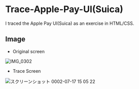 # Trace-Apple-Pay-UI(Suica)

I traced the Apple Pay UI(Suica) as an exercise in HTML/CSS.

## Image
- Original screen

![IMG_0302](https://user-images.githubusercontent.com/49276817/87753874-8c900e00-c83e-11ea-8065-140bf0265d17.JPG)



- Trace Screen

![スクリーンショット 0002-07-17 15 05 22](https://user-images.githubusercontent.com/49276817/87754045-f7414980-c83e-11ea-84fd-a7abb352b122.png)
